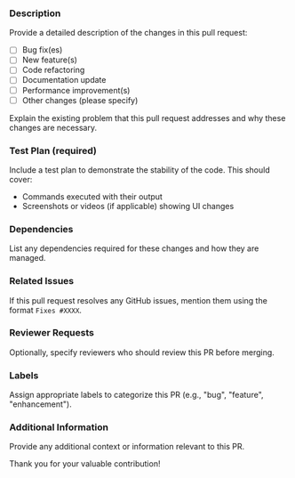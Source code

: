<!-- NOTE: To avoid duplicate work, please check existing pull requests before submitting a new one. Your contribution is appreciated! -->

### Description

Provide a detailed description of the changes in this pull request:

* [ ] Bug fix(es)
* [ ] New feature(s)
* [ ] Code refactoring
* [ ] Documentation update
* [ ] Performance improvement(s)
* [ ] Other changes (please specify)

Explain the existing problem that this pull request addresses and why these changes are necessary.

### Test Plan (required)

Include a test plan to demonstrate the stability of the code. This should cover:

- Commands executed with their output
- Screenshots or videos (if applicable) showing UI changes

### Dependencies

List any dependencies required for these changes and how they are managed.

### Related Issues

If this pull request resolves any GitHub issues, mention them using the format `Fixes #XXXX`.

### Reviewer Requests

Optionally, specify reviewers who should review this PR before merging.

### Labels

Assign appropriate labels to categorize this PR (e.g., "bug", "feature", "enhancement").

### Additional Information

Provide any additional context or information relevant to this PR.

Thank you for your valuable contribution!
